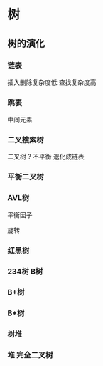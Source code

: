 # 树

## 树的演化

### 链表

插入删除复杂度低
查找复杂度高

### 跳表

中间元素

### 二叉搜索树

二叉树 ? 不平衡 退化成链表

### 平衡二叉树

### AVL树

平衡因子

旋转

### 红黑树

### 234树 B树

### B+树

### B*树

### 树堆

### 堆 完全二叉树



